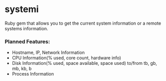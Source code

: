 systemi
=======

Ruby gem that allows you to get the current system information or a remote systems information.

### Planned Features:

- Hostname, IP, Network Information
- CPU Information(% used, core count, hardware info)
- Disk Information(% used, space available, space used) to/from tb, gb, mb, kb, b
- Process Information

